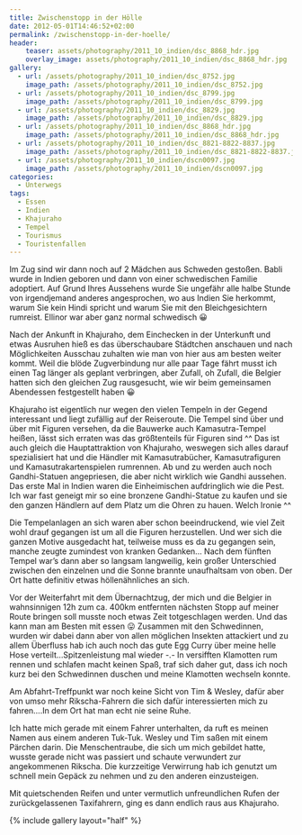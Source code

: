 ```yaml
---
title: Zwischenstopp in der Hölle
date: 2012-05-01T14:46:52+02:00
permalink: /zwischenstopp-in-der-hoelle/
header:
    teaser: assets/photography/2011_10_indien/dsc_8868_hdr.jpg
    overlay_image: assets/photography/2011_10_indien/dsc_8868_hdr.jpg
gallery:
  - url: /assets/photography/2011_10_indien/dsc_8752.jpg
    image_path: /assets/photography/2011_10_indien/dsc_8752.jpg
  - url: /assets/photography/2011_10_indien/dsc_8799.jpg
    image_path: /assets/photography/2011_10_indien/dsc_8799.jpg
  - url: /assets/photography/2011_10_indien/dsc_8829.jpg
    image_path: /assets/photography/2011_10_indien/dsc_8829.jpg
  - url: /assets/photography/2011_10_indien/dsc_8868_hdr.jpg
    image_path: /assets/photography/2011_10_indien/dsc_8868_hdr.jpg
  - url: /assets/photography/2011_10_indien/dsc_8821-8822-8837.jpg
    image_path: /assets/photography/2011_10_indien/dsc_8821-8822-8837.jpg
  - url: /assets/photography/2011_10_indien/dscn0097.jpg
    image_path: /assets/photography/2011_10_indien/dscn0097.jpg
categories:
  - Unterwegs
tags:
  - Essen
  - Indien
  - Khajuraho
  - Tempel
  - Tourismus
  - Touristenfallen
---
```


Im Zug sind wir dann noch auf 2 Mädchen aus Schweden gestoßen. Babli wurde in Indien geboren und dann von einer schwedischen Familie adoptiert. 
Auf Grund Ihres Aussehens wurde Sie ungefähr alle halbe Stunde von irgendjemand anderes angesprochen, wo aus Indien Sie herkommt, warum Sie kein Hindi spricht und warum Sie mit den Bleichgesichtern rumreist. Ellinor war aber ganz normal schwedisch 😀

Nach der Ankunft in Khajuraho, dem Einchecken in der Unterkunft und etwas Ausruhen hieß es das überschaubare Städtchen 
anschauen und nach Möglichkeiten Ausschau zuhalten wie man von hier aus am besten weiter kommt. 
Weil die blöde Zugverbindung nur alle paar Tage fährt musst ich einen Tag länger als geplant verbringen, aber Zufall, oh Zufall, 
die Belgier hatten sich den gleichen Zug rausgesucht, wie wir beim gemeinsamen Abendessen festgestellt haben 😀

Khajuraho ist eigentlich nur wegen den vielen Tempeln in der Gegend interessant und liegt zufällig auf der Reiseroute. 
Die Tempel sind über und über mit Figuren versehen, da die Bauwerke auch Kamasutra-Tempel heißen, 
lässt sich erraten was das größtenteils für Figuren sind ^^ Das ist auch gleich die Hauptattraktion von Khajuraho, 
weswegen sich alles darauf spezialisiert hat und die Händler mit Kamasutrabücher, Kamasutrafiguren und Kamasutrakartenspielen rumrennen. 
Ab und zu werden auch noch Gandhi-Statuen angepriesen, die aber nicht wirklich wie Gandhi aussehen. 
Das erste Mal in Indien waren die Einheimischen aufdringlich wie die Pest. Ich war fast geneigt mir so eine 
bronzene Gandhi-Statue zu kaufen und sie den ganzen Händlern auf dem Platz um die Ohren zu hauen. Welch Ironie ^^

Die Tempelanlagen an sich waren aber schon beeindruckend, wie viel Zeit wohl drauf gegangen ist um all die Figuren herzustellen. 
Und wer sich die ganzen Motive ausgedacht hat, teilweise muss es da zu gegangen sein, manche zeugte zumindest von kranken Gedanken…
Nach dem fünften Tempel war’s dann aber so langsam langweilig, kein großer Unterschied zwischen den einzelnen und die Sonne brannte unaufhaltsam von oben. 
Der Ort hatte definitiv etwas höllenähnliches an sich.

Vor der Weiterfahrt mit dem Übernachtzug, der mich und die Belgier in wahnsinnigen 12h zum ca. 400km entfernten 
nächsten Stopp auf meiner Route bringen soll musste noch etwas Zeit totgeschlagen werden. Und das kann man am Besten mit essen 😛 
Zusammen mit den Schwedinnen, wurden wir dabei dann aber von allen möglichen Insekten attackiert und zu allem Überfluss 
hab ich auch noch das gute Egg Curry über meine helle Hose verteilt…Spitzenleistung mal wieder -.- 
In versifften Klamotten rum rennen und schlafen macht keinen Spaß, traf sich daher gut, dass ich noch kurz bei den Schwedinnen duschen 
und meine Klamotten wechseln konnte.

Am Abfahrt-Treffpunkt war noch keine Sicht von Tim & Wesley, dafür aber von umso mehr Rikscha-Fahrern die sich dafür 
interessierten mich zu fahren….In dem Ort hat man echt nie seine Ruhe.

Ich hatte mich gerade mit einem Fahrer unterhalten, da ruft es meinen Namen aus einem anderen Tuk-Tuk. 
Wesley und Tim saßen mit einem Pärchen darin. Die Menschentraube, die sich um mich gebildet hatte, 
wusste gerade nicht was passiert und schaute verwundert zur angekommenen Rikscha. 
Die kurzzeitige Verwirrung hab ich genutzt um schnell mein Gepäck zu nehmen und zu den anderen einzusteigen.

Mit quietschenden Reifen und unter vermutlich unfreundlichen Rufen der zurückgelassenen Taxifahrern, ging es dann endlich raus aus Khajuraho.

{% include gallery layout="half" %}

